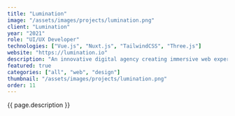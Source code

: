 ```yaml
---
title: "Lumination"
image: "/assets/images/projects/lumination.png"
client: "Lumination"
year: "2021"
role: "UI/UX Developer"
technologies: ["Vue.js", "Nuxt.js", "TailwindCSS", "Three.js"]
website: "https://lumination.io"
description: "An innovative digital agency creating immersive web experiences with cutting-edge 3D visualization and animation."
featured: true
categories: ["all", "web", "design"]
thumbnail: "/assets/images/projects/lumination.png"
order: 11
---
```


{{ page.description }} 
